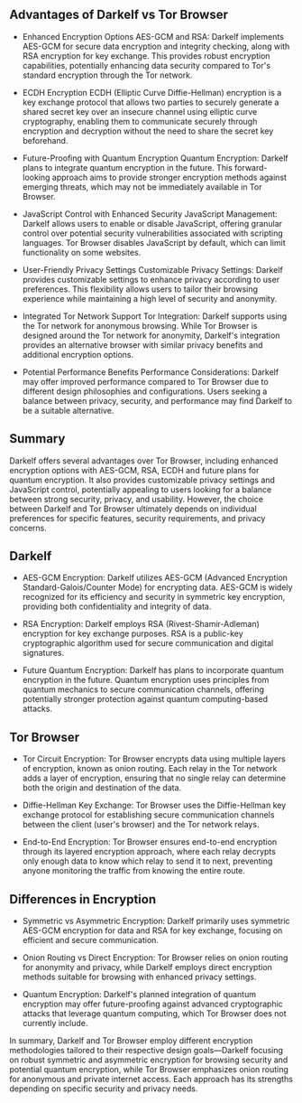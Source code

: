 ## Advantages of Darkelf vs Tor Browser

- Enhanced Encryption Options
AES-GCM and RSA: Darkelf implements AES-GCM for secure data encryption and integrity checking, along with RSA encryption for key exchange. This provides robust encryption capabilities, potentially enhancing data security compared to Tor's standard encryption through the Tor network.

- ECDH Encryption
ECDH (Elliptic Curve Diffie-Hellman) encryption is a key exchange protocol that allows two parties to securely generate a shared secret key over an insecure channel using elliptic curve cryptography, enabling them to communicate securely through encryption and decryption without the need to share the secret key beforehand.

- Future-Proofing with Quantum Encryption
Quantum Encryption: Darkelf plans to integrate quantum encryption in the future. This forward-looking approach aims to provide stronger encryption methods against emerging threats, which may not be immediately available in Tor Browser.

- JavaScript Control with Enhanced Security
JavaScript Management: Darkelf allows users to enable or disable JavaScript, offering granular control over potential security vulnerabilities associated with scripting languages. Tor Browser disables JavaScript by default, which can limit functionality on some websites.

- User-Friendly Privacy Settings
Customizable Privacy Settings: Darkelf provides customizable settings to enhance privacy according to user preferences. This flexibility allows users to tailor their browsing experience while maintaining a high level of security and anonymity.

- Integrated Tor Network Support
Tor Integration: Darkelf supports using the Tor network for anonymous browsing. While Tor Browser is designed around the Tor network for anonymity, Darkelf's integration provides an alternative browser with similar privacy benefits and additional encryption options.

- Potential Performance Benefits
Performance Considerations: Darkelf may offer improved performance compared to Tor Browser due to different design philosophies and configurations. Users seeking a balance between privacy, security, and performance may find Darkelf to be a suitable alternative.

## Summary

Darkelf offers several advantages over Tor Browser, including enhanced encryption options with AES-GCM, RSA, ECDH and future plans for quantum encryption. It also provides customizable privacy settings and JavaScript control, potentially appealing to users looking for a balance between strong security, privacy, and usability. However, the choice between Darkelf and Tor Browser ultimately depends on individual preferences for specific features, security requirements, and privacy concerns.

## Darkelf

- AES-GCM Encryption:
Darkelf utilizes AES-GCM (Advanced Encryption Standard-Galois/Counter Mode) for encrypting data. AES-GCM is widely recognized for its efficiency and security in symmetric key encryption, providing both confidentiality and integrity of data.

- RSA Encryption:
Darkelf employs RSA (Rivest-Shamir-Adleman) encryption for key exchange purposes. RSA is a public-key cryptographic algorithm used for secure communication and digital signatures.

- Future Quantum Encryption:
Darkelf has plans to incorporate quantum encryption in the future. Quantum encryption uses principles from quantum mechanics to secure communication channels, offering potentially stronger protection against quantum computing-based attacks.

## Tor Browser

- Tor Circuit Encryption:
Tor Browser encrypts data using multiple layers of encryption, known as onion routing. Each relay in the Tor network adds a layer of encryption, ensuring that no single relay can determine both the origin and destination of the data.

- Diffie-Hellman Key Exchange:
Tor Browser uses the Diffie-Hellman key exchange protocol for establishing secure communication channels between the client (user's browser) and the Tor network relays.

- End-to-End Encryption:
Tor Browser ensures end-to-end encryption through its layered encryption approach, where each relay decrypts only enough data to know which relay to send it to next, preventing anyone monitoring the traffic from knowing the entire route.

## Differences in Encryption

- Symmetric vs Asymmetric Encryption:
Darkelf primarily uses symmetric AES-GCM encryption for data and RSA for key exchange, focusing on efficient and secure communication.

- Onion Routing vs Direct Encryption:
Tor Browser relies on onion routing for anonymity and privacy, while Darkelf employs direct encryption methods suitable for browsing with enhanced privacy settings.

- Quantum Encryption:
Darkelf's planned integration of quantum encryption may offer future-proofing against advanced cryptographic attacks that leverage quantum computing, which Tor Browser does not currently include.

In summary, Darkelf and Tor Browser employ different encryption methodologies tailored to their respective design goals—Darkelf focusing on robust symmetric and asymmetric encryption for browsing security and potential quantum encryption, while Tor Browser emphasizes onion routing for anonymous and private internet access. Each approach has its strengths depending on specific security and privacy needs.
